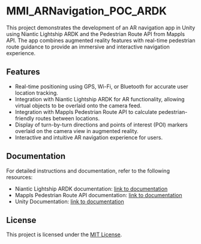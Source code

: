 # MMI_ARNavigation_POC_ARDK

This project demonstrates the development of an AR navigation app in Unity using Niantic Lightship ARDK and the Pedestrian Route API from Mappls API. The app combines augmented reality features with real-time pedestrian route guidance to provide an immersive and interactive navigation experience.

## Features

- Real-time positioning using GPS, Wi-Fi, or Bluetooth for accurate user location tracking.
- Integration with Niantic Lightship ARDK for AR functionality, allowing virtual objects to be overlaid onto the camera feed.
- Integration with Mappls Pedestrian Route API to calculate pedestrian-friendly routes between locations.
- Display of turn-by-turn directions and points of interest (POI) markers overlaid on the camera view in augmented reality.
- Interactive and intuitive AR navigation experience for users.


## Documentation

For detailed instructions and documentation, refer to the following resources:

- Niantic Lightship ARDK documentation: [link to documentation](https://docs.nianticlabs.com/lightship/overview/introduction/)
- Mappls Pedestrian Route API documentation: [link to documentation](https://developer.mappls.com/mapping/routing-for-pedestrians)
- Unity Documentation: [link to documentation](https://docs.unity3d.com/)

## License

This project is licensed under the [MIT License](LICENSE).

